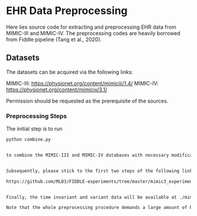 # EHR Data Preprocessing



Here lies source code for extracting and preprocessing EHR data from MIMIC-III and MIMIC-IV. The preprocessing codes are heavily borrowed from Fiddle pipeline (Tang et al., 2020).


## Datasets

The datasets can be acquired via the following links:

MIMIC-III: https://physionet.org/content/mimiciii/1.4/
MIMIC-IV: https://physionet.org/content/mimiciv/3.1/

Permission should be requested as the prerequisite of the sources.

### Preprocessing Steps

The initial step is to run 

```bash 
python combine.py


to combine the MIMIC-III and MIMIC-IV databases with necessary modifications. Then, modify the yaml configuration file to reflect data paths.


Subsequently, please stick to the first two steps of the following link:

https://github.com/MLD3/FIDDLE-experiments/tree/master/mimic3_experiments


Finally, the time invariant and variant data will be available at ./mimic_preprocessed/features/outcome=pretrain,T=48.0,dt=1.0/, represented by S.npz and X.npz, respectively.

Note that the whole preprocessing procedure demands a large amount of RAM (~300G).
